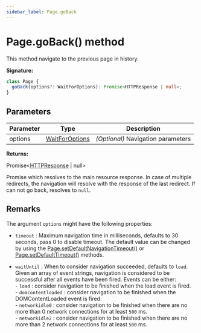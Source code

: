 ```yaml
---
sidebar_label: Page.goBack
---
```


# Page.goBack() method

This method navigate to the previous page in history.

**Signature:**

```typescript
class Page {
  goBack(options?: WaitForOptions): Promise<HTTPResponse | null>;
}
```

## Parameters

| Parameter | Type                                            | Description                             |
| --------- | ----------------------------------------------- | --------------------------------------- |
| options   | [WaitForOptions](./puppeteer.waitforoptions.md) | <i>(Optional)</i> Navigation parameters |

**Returns:**

Promise&lt;[HTTPResponse](./puppeteer.httpresponse.md) \| null&gt;

Promise which resolves to the main resource response. In case of multiple
redirects, the navigation will resolve with the response of the last redirect.
If can not go back, resolves to `null`.

## Remarks

The argument `options` might have the following properties:

- `timeout` : Maximum navigation time in milliseconds, defaults to 30 seconds,
  pass 0 to disable timeout. The default value can be changed by using the
  [Page.setDefaultNavigationTimeout()](./puppeteer.page.setdefaultnavigationtimeout.md)
  or [Page.setDefaultTimeout()](./puppeteer.page.setdefaulttimeout.md) methods.

- `waitUntil` : When to consider navigation succeeded, defaults to `load`. Given
  an array of event strings, navigation is considered to be successful after all
  events have been fired. Events can be either:<br/> - `load` : consider
  navigation to be finished when the load event is fired.<br/> -
  `domcontentloaded` : consider navigation to be finished when the
  DOMContentLoaded event is fired.<br/> - `networkidle0` : consider navigation
  to be finished when there are no more than 0 network connections for at least
  `500` ms.<br/> - `networkidle2` : consider navigation to be finished when
  there are no more than 2 network connections for at least `500` ms.
